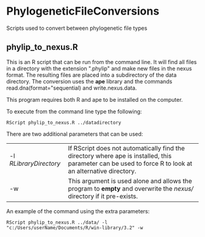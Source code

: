 # PhylogeneticFileConversions
Scripts used to convert between phylogenetic file types

## phylip_to_nexus.R
This is an R script that can be run from the command line.  It will find all files
in a directory with the extension ".phylip" and make new files in the nexus format.
The resulting files are placed into a subdirectory of the data directory.
The conversion uses the <b>ape</b> library
and the commands read.dna(format="sequential) and write.nexus.data.

This program requires both R and ape to be installed on the computer.

To execute from the command line type the following:

    RScript phylip_to_nexus.R ../datadirectory

There are two additional parameters that can be used:
<table style="width:100%">
<tr><td>-l <i>RLibraryDirectory</i></td>
  <td>If RScript does not automatically find the directory where ape is installed, this parameter can be
  used to force R to look at an alternative directory.</td>
 <tr>
 <tr><td>-w</td>
  <td>
  This argument is used alone and allows the program to <b>empty</b> and overwrite the <i>nexus/</i> directory if it pre-exists.
  </td>
 </tr>
</table>

An example of the command using the extra parameters:

    RScript phylip_to_nexus.R ../data/ -l "c:/Users/userName/Documents/R/win-library/3.2" -w


  
